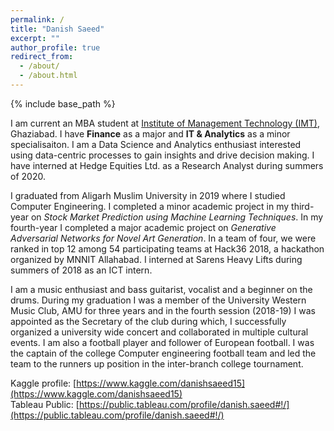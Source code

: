 ```yaml
---
permalink: /
title: "Danish Saeed"
excerpt: ""
author_profile: true
redirect_from: 
  - /about/
  - /about.html
---
```


{% include base_path %}

I am current an MBA student at [Institute of Management Technology (IMT)](https://www.imt.edu/), Ghaziabad. I have **Finance** as a major and **IT & Analytics** as a minor specialisaiton. I am a Data Science and Analytics enthusiast interested using data-centric processes to gain insights and drive decision making. I have interned at Hedge Equities Ltd. as a Research Analyst during summers of 2020.

I graduated from Aligarh Muslim University in 2019 where I studied Computer Engineering. I completed a minor academic project in my third-year on *Stock Market Prediction using Machine Learning Techniques*. In my fourth-year I completed a major academic project on *Generative Adversarial Networks for Novel Art Generation*. In a team of four, we were ranked in top 12 among 54 participating teams at Hack36 2018, a hackathon organized by MNNIT Allahabad. I interned at Sarens Heavy Lifts during summers of 2018 as an ICT intern.

I am a music enthusiast and bass guitarist, vocalist and a beginner on the drums. During my graduation I was a member of the University Western Music Club, AMU for three years and in the fourth session (2018-19) I was appointed as the Secretary of the club during which, I successfully organized a university wide concert and collaborated in multiple cultural events.
I am also a football player and follower of European football. I was the captain of the college Computer engineering football team and led the team to the runners up position in the inter-branch college tournament.

Kaggle profile: [https://www.kaggle.com/danishsaeed15](https://www.kaggle.com/danishsaeed15) <br/>
Tableau Public: [https://public.tableau.com/profile/danish.saeed#!/](https://public.tableau.com/profile/danish.saeed#!/)